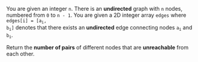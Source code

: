You are given an integer `n`. There is an **undirected** graph with `n` nodes, numbered from `0` to `n - 1`. You are given a 2D integer array `edges` where <code>edges[i] = [a<sub>i</sub>, b<sub>i</sub>]</code> denotes that there exists an **undirected** edge connecting nodes <code>a<sub>i</sub></code> and <code>b<sub>i</sub></code>.

Return the **number of pairs** of different nodes that are **unreachable** from each other.